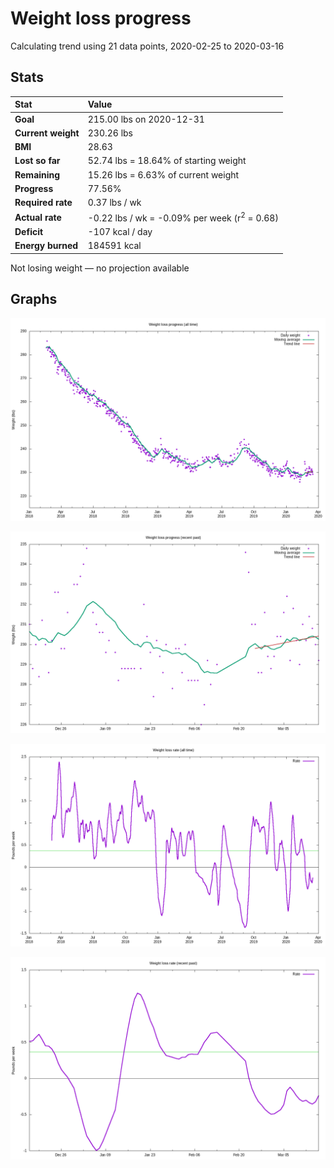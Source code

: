 # Weight loss progress

Calculating trend using 21 data points, 2020-02-25 to 2020-03-16

## Stats

Stat|Value
:-|:-
**Goal**|215.00 lbs on 2020-12-31
**Current weight**|230.26 lbs
**BMI**|28.63
**Lost so far**|52.74 lbs = 18.64% of starting weight
**Remaining**|15.26 lbs =  6.63% of current  weight
**Progress**|77.56%
**Required rate**|0.37 lbs / wk
**Actual rate**|-0.22 lbs / wk = -0.09% per week  (r<sup>2</sup> = 0.68)
**Deficit**|-107 kcal / day
**Energy burned**|184591 kcal

Not losing weight &mdash; no projection available

## Graphs

![](weight-graph-alltime.png)

![](weight-graph-recent.png)

![](rate-graph-alltime.png)

![](rate-graph-recent.png)

